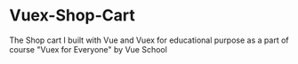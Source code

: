 # Vuex-Shop-Cart
The Shop cart I built with Vue and Vuex for educational purpose as a part of course "Vuex for Everyone" by Vue School
